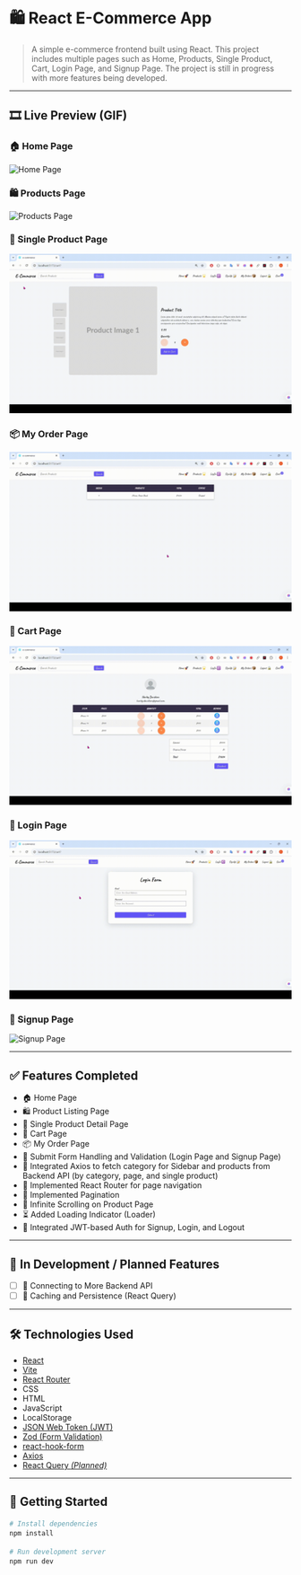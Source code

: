 # 🛍️ React E-Commerce App

> A simple e-commerce frontend built using React. This project includes multiple pages such as Home, Products, Single Product, Cart, Login Page, and Signup Page. The project is still in progress with more features being developed.

---

## 🎞️ Live Preview (GIF)

### 🏠 Home Page  
![Home Page](./_previews/HomePage.gif)

### 🛍️ Products Page  
![Products Page](./_previews/ProductsPage_BE.gif)

### 📄 Single Product Page  
![Single Product Page](./_previews/SinglePageProduct.gif)

### 📦 My Order Page  
![My Order Page](./_previews/MyOrderPage.gif)

### 🛒 Cart Page  
![Cart Page](./_previews/CartPage.gif)

### 🔐 Login Page  
![Login Page](./_previews/LoginPage.gif)

### 📝 Signup Page  
![Signup Page](./_previews/SignupPage.gif)

---

## ✅ Features Completed

- 🏠 Home Page  
- 🛍️ Product Listing Page  
- 📄 Single Product Detail Page  
- 🛒 Cart Page  
- 📦 My Order Page  
- 🧾 Submit Form Handling and Validation (Login Page and Signup Page)  
- 🔗 Integrated Axios to fetch category for Sidebar and products from Backend API (by category, page, and single product)  
- 🧭 Implemented React Router for page navigation  
- 🔢 Implemented Pagination  
- 🔄 Infinite Scrolling on Product Page  
- ⏳ Added Loading Indicator (Loader)
- 🔐 Integrated JWT-based Auth for Signup, Login, and Logout  


---

## 🧪 In Development / Planned Features

- [ ] 🔄 Connecting to More Backend API  
- [ ] 💾 Caching and Persistence (React Query)

---

## 🛠️ Technologies Used

- [React](https://reactjs.org/)
- [Vite](https://vitejs.dev/)
- [React Router](https://reactrouter.com/)
- CSS
- HTML
- JavaScript
- LocalStorage
- [JSON Web Token (JWT)](https://jwt.io/)
- [Zod (Form Validation)](https://zod.dev/)
- [react-hook-form](https://react-hook-form.com/)
- [Axios](https://axios-http.com/)
- [React Query *(Planned)*](https://tanstack.com/query/latest/docs/framework/react/overview)

---

## 🚀 Getting Started

```bash
# Install dependencies
npm install

# Run development server
npm run dev

